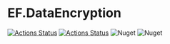 # EF.DataEncryption

[![Actions Status](https://github.com/qdimka/EntityFramework.DataProtection/workflows/build/badge.svg)](https://github.com/qdimka/EntityFramework.DataProtection/actions)
[![Actions Status](https://github.com/qdimka/EntityFramework.DataProtection/workflows/release/badge.svg)](https://github.com/qdimka/EntityFramework.DataProtection/actions)
![Nuget](https://img.shields.io/nuget/v/EF.DataProtection.Core)
![Nuget](https://img.shields.io/nuget/dt/EF.DataProtection.Core)

